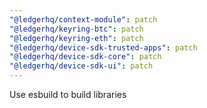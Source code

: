 ```yaml
---
"@ledgerhq/context-module": patch
"@ledgerhq/keyring-btc": patch
"@ledgerhq/keyring-eth": patch
"@ledgerhq/device-sdk-trusted-apps": patch
"@ledgerhq/device-sdk-core": patch
"@ledgerhq/device-sdk-ui": patch
---
```


Use esbuild to build libraries
